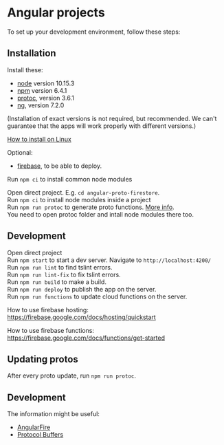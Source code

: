 # Angular projects

To set up your development environment, follow these steps:

## Installation
Install these:
* [node](https://nodejs.org/) version 10.15.3
* [npm](https://www.npmjs.com/) version 6.4.1
* [protoc](https://github.com/protocolbuffers/protobuf/releases), version 3.6.1
* [ng](https://angular.io/), version 7.2.0

(Installation of exact versions is not required, but recommended. We can't guarantee that the apps will work properly with different versions.)

[How to install on Linux](https://github.com/google/startup-os/blob/master/tools/reviewer/webapp/how-to-linux.md) 

Optional:
* [firebase](https://firebase.google.com/docs/hosting/quickstart), to be able to deploy.

Run `npm ci` to install common node modules  

Open direct project. E.g. `cd angular-proto-firestore`.  
Run `npm ci` to install node modules inside a project  
Run `npm run protoc` to generate proto functions. [More info](https://github.com/google/startup-os/blob/master/tools/protoc/README.md).  
You need to open protoc folder and intall node modules there too.

## Development
Open direct project  
Run `npm start` to start a dev server. Navigate to `http://localhost:4200/`  
Run `npm run lint` to find tslint errors.  
Run `npm run lint-fix` to fix tslint errors.  
Run `npm run build` to make a build.  
Run `npm run deploy` to publish the app on the server.  
Run `npm run functions` to update cloud functions on the server.  

How to use firebase hosting:  
https://firebase.google.com/docs/hosting/quickstart  

How to use firebase functions:  
https://firebase.google.com/docs/functions/get-started  

## Updating protos
After every proto update, run `npm run protoc`.

## Development
The information might be useful:
* [AngularFire](https://github.com/angular/angularfire2/tree/master/docs)
* [Protocol Buffers](https://developers.google.com/protocol-buffers/)
